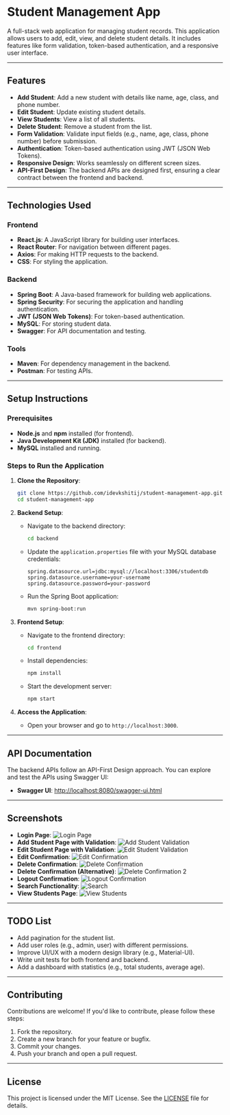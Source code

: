# Student Management App

A full-stack web application for managing student records. This application allows users to add, edit, view, and delete student details. It includes features like form validation, token-based authentication, and a responsive user interface.

---

## Features

- **Add Student**: Add a new student with details like name, age, class, and phone number.
- **Edit Student**: Update existing student details.
- **View Students**: View a list of all students.
- **Delete Student**: Remove a student from the list.
- **Form Validation**: Validate input fields (e.g., name, age, class, phone number) before submission.
- **Authentication**: Token-based authentication using JWT (JSON Web Tokens).
- **Responsive Design**: Works seamlessly on different screen sizes.
- **API-First Design**: The backend APIs are designed first, ensuring a clear contract between the frontend and backend.

---

## Technologies Used

### Frontend
- **React.js**: A JavaScript library for building user interfaces.
- **React Router**: For navigation between different pages.
- **Axios**: For making HTTP requests to the backend.
- **CSS**: For styling the application.

### Backend
- **Spring Boot**: A Java-based framework for building web applications.
- **Spring Security**: For securing the application and handling authentication.
- **JWT (JSON Web Tokens)**: For token-based authentication.
- **MySQL**: For storing student data.
- **Swagger**: For API documentation and testing.

### Tools
- **Maven**: For dependency management in the backend.
- **Postman**: For testing APIs.

---

## Setup Instructions

### Prerequisites

- **Node.js** and **npm** installed (for frontend).
- **Java Development Kit (JDK)** installed (for backend).
- **MySQL** installed and running.

### Steps to Run the Application

1. **Clone the Repository**:
   ```bash
   git clone https://github.com/idevkshitij/student-management-app.git
   cd student-management-app

2. **Backend Setup**:
   - Navigate to the backend directory:
     ```bash
     cd backend
     ```
   - Update the `application.properties` file with your MySQL database credentials:
     ```properties
     spring.datasource.url=jdbc:mysql://localhost:3306/studentdb
     spring.datasource.username=your-username
     spring.datasource.password=your-password
     ```
   - Run the Spring Boot application:
     ```bash
     mvn spring-boot:run
     ```

3. **Frontend Setup**:
   - Navigate to the frontend directory:
     ```bash
     cd frontend
     ```
   - Install dependencies:
     ```bash
     npm install
     ```
   - Start the development server:
     ```bash
     npm start
     ```

4. **Access the Application**:
   - Open your browser and go to `http://localhost:3000`.

---

## API Documentation

The backend APIs follow an API-First Design approach. You can explore and test the APIs using Swagger UI:

- **Swagger UI**: [http://localhost:8080/swagger-ui.html](http://localhost:8080/swagger-ui.html)

---

## Screenshots

- **Login Page**: ![Login Page](./screenshots/login.png)
- **Add Student Page with Validation**: ![Add Student Validation](./screenshots/add-validation.png)
- **Edit Student Page with Validation**: ![Edit Student Validation](./screenshots/edit-validation.png)
- **Edit Confirmation**: ![Edit Confirmation](./screenshots/edit-confirmation.png)
- **Delete Confirmation**: ![Delete Confirmation](./screenshots/delete-confirmation.png)
- **Delete Confirmation (Alternative)**: ![Delete Confirmation 2](./screenshots/delete-confirmation-2.png)
- **Logout Confirmation**: ![Logout Confirmation](./screenshots/logout-confirmation.png)
- **Search Functionality**: ![Search](./screenshots/search.png)
- **View Students Page**: ![View Students](./screenshots/view-students.ping.png)

---

## TODO List

- Add pagination for the student list.
- Add user roles (e.g., admin, user) with different permissions.
- Improve UI/UX with a modern design library (e.g., Material-UI).
- Write unit tests for both frontend and backend.
- Add a dashboard with statistics (e.g., total students, average age).

---

## Contributing

Contributions are welcome! If you'd like to contribute, please follow these steps:

1. Fork the repository.
2. Create a new branch for your feature or bugfix.
3. Commit your changes.
4. Push your branch and open a pull request.

---

## License

This project is licensed under the MIT License. See the [LICENSE](LICENSE) file for details.
